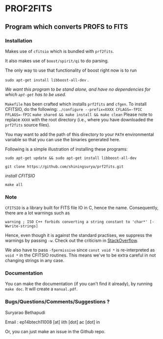 # PROF2FITS
## Program which converts PROFS to FITS



### Installation
Makes use of `cfitsio` which is bundled with `prf2fits`. 

It also makes use of `boost/spirit/qi` to do parsing. 

The only way to use that functionality of boost right now is to run 

`sudo apt-get install libboost-all-dev` . 

*We want this program to be stand alone, and have no dependencies for which `apt-get` has to be used.*

`Makefile` has been crafted which installs `prf2fits` and `cfgen`. To install CFITSIO, do the following:
`./configure --prefix=XXXX CFLAGS=-fPIC FFLAGS=-fPIC`
`make shared && make install && make clean`
Please note to replace `XXXX` with the root directory (i.e., where you have downloaded the `prf2fits` source files).

You may want to add the path of this directory to your `PATH` environmental variable so that you can use the binaries generated here.

Following is a simple illustration of installing these programs:

`sudo apt-get update && sudo apt-get install libboost-all-dev`

`git clone https://github.com/shiningsurya/prf2fits.git`

*install CFITSIO*

`make all`


### Note

`CFITSIO` is a library built for FITS file IO in C, hence the name. Consequently, there are a lot warnings such as 

`warning ; ISO C++ forbids converting a string constant to 'char*' [-Wwrite-strings]`

Hence, even though it is against the standard practises, we suppress the warnings by passing `-w`.
Check out the criticism in [StackOverflow](https://stackoverflow.com/questions/8356223/assign-a-string-literal-to-a-char).

We also have to pass `-fpermissive` since `const void *` is re-interpreted as `void *` in the CFITSIO routines. This means we've to be extra careful in not changing strings in any case. 

### Documentation
You can make the documentation (if you can't find it already), by running `make doc`. 
It will create a `manual.pdf`. 

### Bugs/Questions/Comments/Suggestions ?
Suryarao Bethapudi 

Email : ep14btech11008 [at] iith [dot] ac [dot] in

Or, you can just make an issue in the Github repo.


